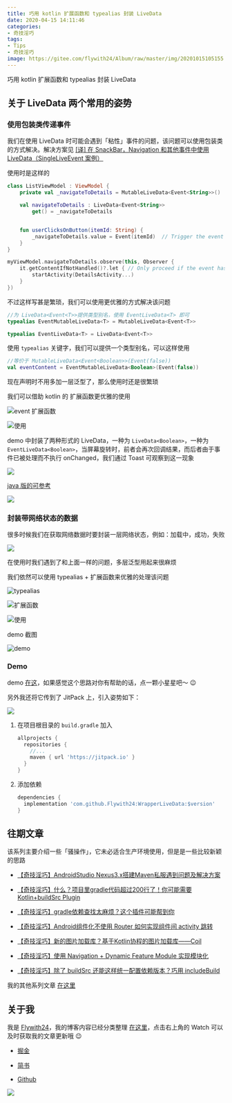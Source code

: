```yaml
---
title: 巧用 kotlin 扩展函数和 typealias 封装 LiveData
date: 2020-04-15 14:11:46
categories: 
- 奇技淫巧
tags: 
- Tips
- 奇技淫巧
image: https://gitee.com/flywith24/Album/raw/master/img/20201015105155.png
---
```


巧用 kotlin 扩展函数和 typealias 封装 LiveData

<!-- more-->

## 关于 LiveData 两个常用的姿势

### 使用包装类传递事件

我们在使用 LiveData 时可能会遇到「粘性」事件的问题，该问题可以使用包装类的方式解决。解决方案见 [[译] 在 SnackBar，Navigation 和其他事件中使用 LiveData（SingleLiveEvent 案例）](https://juejin.im/post/5b2b1b2cf265da5952314b63#heading-7)

使用时是这样的

``` kotlin
class ListViewModel : ViewModel {
    private val _navigateToDetails = MutableLiveData<Event<String>>()

    val navigateToDetails : LiveData<Event<String>>
        get() = _navigateToDetails


    fun userClicksOnButton(itemId: String) {
        _navigateToDetails.value = Event(itemId)  // Trigger the event by setting a new Event as a new value
    }
}

myViewModel.navigateToDetails.observe(this, Observer {
    it.getContentIfNotHandled()?.let { // Only proceed if the event has never been handled
        startActivity(DetailsActivity...)
    }
})
```



不过这样写甚是繁琐，我们可以使用更优雅的方式解决该问题

``` kotlin
//为 LiveData<Event<T>>提供类型别名，使用 EventLiveData<T> 即可
typealias EventMutableLiveData<T> = MutableLiveData<Event<T>>

typealias EventLiveData<T> = LiveData<Event<T>>
```

使用 `typealias` 关键字，我们可以提供一个类型别名，可以这样使用

```kotlin
//等价于 MutableLiveData<Event<Boolean>>(Event(false))
val eventContent = EventMutableLiveData<Boolean>(Event(false))
```



现在声明时不用多加一层泛型了，那么使用时还是很繁琐



我们可以借助 kotlin 的 扩展函数更优雅的使用



![event 扩展函数](https://gitee.com/flywith24/Album/raw/master/img/20200605115649.png)

![使用](https://gitee.com/flywith24/Album/raw/master/img/20200605121030.png)



demo 中封装了两种形式的 LiveData，一种为 `LiveData<Boolean>`，一种为 `EventLiveData<Boolean>`，当屏幕旋转时，前者会再次回调结果，而后者由于事件已被处理而不执行 onChanged，我们通过 Toast 可观察到这一现象

![](https://gitee.com/flywith24/Album/raw/master/img/20200605121634.gif)



[java 版的可参考](https://github.com/KunMinX/Jetpack-MVVM-Best-Practice)

![](https://gitee.com/flywith24/Album/raw/master/img/20200605122206.png)



### 封装带网络状态的数据

很多时候我们在获取网络数据时要封装一层网络状态，例如：加载中，成功，失败

![](https://gitee.com/flywith24/Album/raw/master/img/20200605115950.png)



在使用时我们遇到了和上面一样的问题，多层泛型用起来很麻烦

我们依然可以使用 typealias + 扩展函数来优雅的处理该问题

![typealias](https://gitee.com/flywith24/Album/raw/master/img/20200605120336.png)



![扩展函数](https://gitee.com/flywith24/Album/raw/master/img/20200605120400.png)



![使用](https://gitee.com/flywith24/Album/raw/master/img/20200605120455.png)



demo 截图

![demo](https://gitee.com/flywith24/Album/raw/master/img/20200605120721.gif)



### Demo

demo [在这](https://github.com/Flywith24/WrapperLiveDataDemo)，如果感觉这个思路对你有帮助的话，点一颗小星星吧～ 😉

另外我还将它传到了 JitPack 上，引入姿势如下：

[![](https://jitpack.io/v/Flywith24/WrapperLiveData.svg)](https://jitpack.io/#Flywith24/WrapperLiveData)


1. 在项目根目录的 `build.gradle` 加入

   ``` groovy
   allprojects {
     repositories {
       //...
       maven { url 'https://jitpack.io' }
     }
   }
   ```

   

2. 添加依赖

   ``` groovy
   dependencies {
     implementation 'com.github.Flywith24:WrapperLiveData:$version'
   }
   ```



## 往期文章



该系列主要介绍一些「骚操作」，它未必适合生产环境使用，但是是一些比较新颖的思路



- [【奇技淫巧】AndroidStudio Nexus3.x搭建Maven私服遇到问题及解决方案](https://juejin.im/post/5e481a28f265da570b3f235c)


- [【奇技淫巧】什么？项目里gradle代码超过200行了！你可能需要 Kotlin+buildSrc Plugin](https://juejin.im/post/5e22c2ce6fb9a02ff67d41c3)


- [【奇技淫巧】gradle依赖查找太麻烦？这个插件可能帮到你](https://juejin.im/post/5e481a28f265da570b3f235c)


- [【奇技淫巧】Android组件化不使用 Router 如何实现组件间 activity 跳转](https://juejin.im/post/5e967f35f265da47d77cd4c3)


- [【奇技淫巧】新的图片加载库？基于Kotlin协程的图片加载库——Coil](https://juejin.im/post/5ebdfb0b6fb9a0436153db22)


- [【奇技淫巧】使用 Navigation + Dynamic Feature Module 实现模块化](https://juejin.im/post/5ec50ae46fb9a047a862124f)

- [【奇技淫巧】除了 buildSrc 还能这样统一配置依赖版本？巧用 includeBuild](https://juejin.im/post/5ecde219e51d457841190d08)



我的其他系列文章 [在这里](https://github.com/Flywith24/BlogList)



## 关于我

我是 [Flywith24](https://flywith24.gitee.io/)，我的博客内容已经分类整理 [在这里](https://github.com/Flywith24/BlogList)，点击右上角的 Watch 可以及时获取我的文章更新哦 😉



- [掘金](https://juejin.im/user/57c7f6870a2b58006b1cfd6c)

- [简书](https://www.jianshu.com/u/3d5ad6043d66)

- [Github](https://github.com/Flywith24)

  

![](https://user-gold-cdn.xitu.io/2020/6/26/172ee567fb4fbf7e?w=1954&h=624&f=jpeg&s=115362)